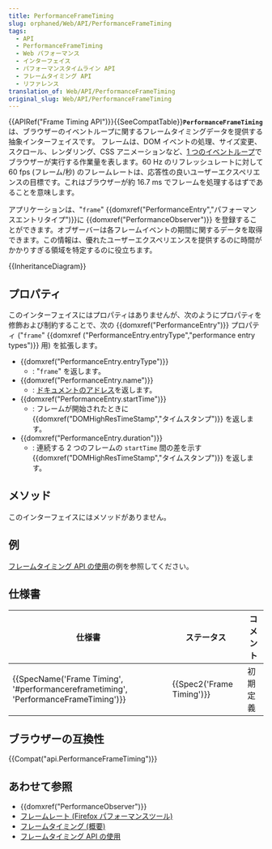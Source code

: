 ```yaml
---
title: PerformanceFrameTiming
slug: orphaned/Web/API/PerformanceFrameTiming
tags:
  - API
  - PerformanceFrameTiming
  - Web パフォーマンス
  - インターフェイス
  - パフォーマンスタイムライン API
  - フレームタイミング API
  - リファレンス
translation_of: Web/API/PerformanceFrameTiming
original_slug: Web/API/PerformanceFrameTiming
---
```


{{APIRef("Frame Timing API")}}{{SeeCompatTable}}**`PerformanceFrameTiming`** は、ブラウザーのイベントループに関するフレームタイミングデータを提供する抽象インターフェイスです。 フレームは、DOM イベントの処理、サイズ変更、スクロール、レンダリング、CSS アニメーションなど、[1 つのイベントループ](https://html.spec.whatwg.org/multipage/webappapis.html#processing-model-8)でブラウザーが実行する作業量を表します。60 Hz のリフレッシュレートに対して 60 fps (フレーム/秒) のフレームレートは、応答性の良いユーザーエクスペリエンスの目標です。これはブラウザーが約 16.7 ms でフレームを処理するはずであることを意味します。

アプリケーションは、"`frame`" {{domxref("PerformanceEntry","パフォーマンスエントリタイプ")}}に {{domxref("PerformanceObserver")}} を登録することができます。オブザーバーは各フレームイベントの期間に関するデータを取得できます。この情報は、優れたユーザーエクスペリエンスを提供するのに時間がかかりすぎる領域を特定するのに役立ちます。

{{InheritanceDiagram}}

## プロパティ

このインターフェイスにはプロパティはありませんが、次のようにプロパティを修飾および制約することで、次の {{domxref("PerformanceEntry")}} プロパティ ("`frame`" {{domxref ("PerformanceEntry.entryType","performance entry types")}} 用) を拡張します。

- {{domxref("PerformanceEntry.entryType")}}
  - : "`frame`" を返します。
- {{domxref("PerformanceEntry.name")}}
  - : [ドキュメントのアドレス](https://dom.spec.whatwg.org/#concept-document-url)を返します。
- {{domxref("PerformanceEntry.startTime")}}
  - : フレームが開始されたときに {{domxref("DOMHighResTimeStamp","タイムスタンプ")}} を返します。
- {{domxref("PerformanceEntry.duration")}}
  - : 連続する 2 つのフレームの `startTime` 間の差を示す {{domxref("DOMHighResTimeStamp","タイムスタンプ")}} を返します。

## メソッド

このインターフェイスにはメソッドがありません。

## 例

[フレームタイミング API の使用](/ja/docs/Web/API/Frame_Timing_API/Using_the_Frame_Timing_API)の例を参照してください。

## 仕様書

| 仕様書                                                                                                           | ステータス                       | コメント |
| ---------------------------------------------------------------------------------------------------------------- | -------------------------------- | -------- |
| {{SpecName('Frame Timing', '#performancereframetiming', 'PerformanceFrameTiming')}} | {{Spec2('Frame Timing')}} | 初期定義 |

## ブラウザーの互換性

{{Compat("api.PerformanceFrameTiming")}}

## あわせて参照

- {{domxref("PerformanceObserver")}}
- [フレームレート (Firefox パフォーマンスツール)](/ja/docs/Tools/Performance/Frame_rate)
- [フレームタイミング (概要)](/ja/docs/Web/API/Frame_Timing_API)
- [フレームタイミング API の使用](/ja/docs/Web/API/Frame_Timing_API/Using_the_Frame_Timing_API)
